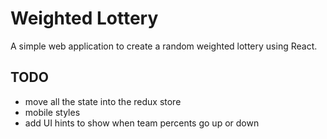 # Weighted Lottery
A simple web application to create a random weighted lottery using React.

## TODO
- move all the state into the redux store
- mobile styles
- add UI hints to show when team percents go up or down
